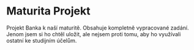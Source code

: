 # Maturita Projekt

Projekt Banka k naší maturitě. Obsahuje kompletně vypracované zadání. Jenom jsem si ho chtěl uložit, ale nejsem proti tomu, aby ho využívali ostatní ke studijním účelům.
